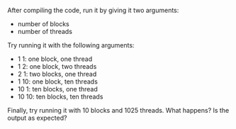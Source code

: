 After compiling the code, run it by giving it two arguments:
- number of blocks
- number of threads

Try running it with the following arguments:
- 1 1: one block, one thread
- 1 2: one block, two threads
- 2 1: two blocks, one thread
- 1 10: one block, ten threads
- 10 1: ten blocks, one thread
- 10 10: ten blocks, ten threads

Finally, try running it with 10 blocks and 1025 threads. What happens? Is the output as expected?
